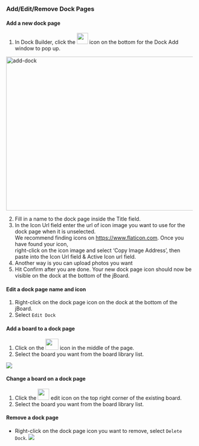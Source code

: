 ### Add/Edit/Remove Dock Pages
#### Add a new dock page
1. In Dock Builder, click the <img src="https://i.imgur.com/zSqxjF9.png" width=30 height=30> icon on the bottom for the Dock Add window to pop up. 

<img src="https://i.imgur.com/waoVikf.png" alt=add-dock width=736 height=415>

2. Fill in a name to the dock page inside the Title field. 
3. In the Icon Url field enter the url of icon image you want to use for the dock page when it is unselected.<br> We recommend finding icons on https://www.flaticon.com. Once you have found your icon,<br> right-click on the icon image and select ‘Copy Image Address’, then paste into the Icon Url field & Active Icon url field. 
4. Another way is you can upload photos you want
5. Hit Confirm after you are done. Your new dock page icon should now be visible on the dock at the bottom of the jBoard.

#### Edit a dock page name and icon
1. Right-click on the dock page icon on the dock at the bottom of the jBoard.
2. Select `Edit Dock`

#### Add a board to a dock page
1. Click on the <img src="https://i.imgur.com/IKBMLKZ.png" width=35 height=30> icon in the middle of the page.
2. Select the board you want from the board library list.

![](https://i.imgur.com/NOzmfEH.png)

#### Change a board on a dock page
1. Click the <img src="https://i.imgur.com/6biIEa1.png" width=31 height=30> edit icon on the top right corner of the existing board.
2. Select the board you want from the board library list.

#### Remove a dock page
* Right-click on the dock page icon you want to remove, select `Delete Dock`. 
![](https://i.imgur.com/mSEGg96.png)
